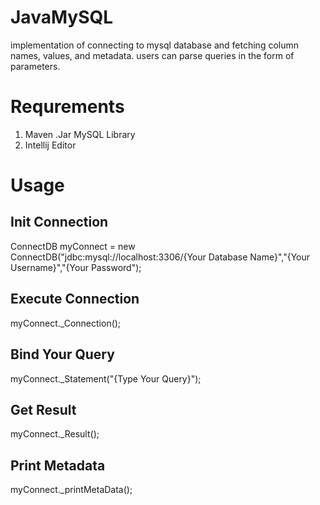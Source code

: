 # JavaMySQL
implementation of connecting to mysql database and fetching column names, 
values, and metadata.
users can parse queries in the form of parameters.

# Requrements
1. Maven .Jar MySQL Library
2. Intellij Editor

# Usage
## Init Connection
ConnectDB myConnect = new ConnectDB("jdbc:mysql://localhost:3306/{Your Database Name}","{Your Username}","{Your Password");

## Execute Connection
myConnect._Connection();

## Bind Your Query
myConnect._Statement("{Type Your Query}");

## Get Result
myConnect._Result();

## Print Metadata
myConnect._printMetaData();
